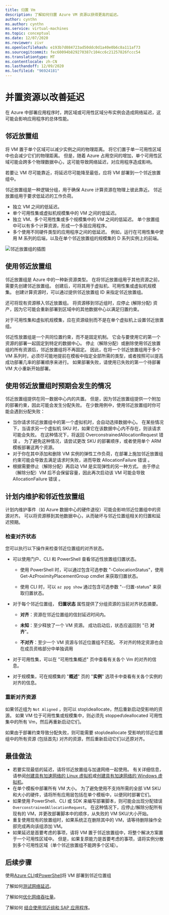```yaml
---
title: 归置 Vm
description: 了解如何归置 Azure VM 资源以获得更高的延迟。
author: cynthn
ms.author: cynthn
ms.service: virtual-machines
ms.topic: conceptual
ms.date: 12/07/2020
ms.reviewer: zivr
ms.openlocfilehash: e193b7d084723ad50ddc0d1a40e0b6c8a111af73
ms.sourcegitcommit: fec60094b829270387c104cc6c21257826fccc54
ms.translationtype: MT
ms.contentlocale: zh-CN
ms.lasthandoff: 12/09/2020
ms.locfileid: "96924181"
---
```

# <a name="co-locate-resources-for-improved-latency"></a>并置资源以改善延迟

在 Azure 中部署应用程序时，跨区域或可用性区域分布实例会造成网络延迟，这可能会影响应用程序的总体性能。 

## <a name="proximity-placement-groups"></a>邻近放置组

将 VM 置于单个区域可以减少实例之间的物理距离。 将它们置于单一可用性区域中也会减少它们的物理距离。 但是，随着 Azure 占用空间的增加，单个可用性区域可能会跨多个物理数据中心，这可能导致网络延迟，对应用程序造成影响。 

若要让 VM 尽可能靠近，将延迟尽可能降至最低，应将 VM 部署到一个邻近放置组中。

邻近放置组是一种逻辑分组，用于确保 Azure 计算资源在物理上彼此靠近。 邻近放置组用于要求低延迟的工作负荷。


- 独立 VM 之间的低延迟。
- 单个可用性集或虚拟机规模集中的 VM 之间的低延迟。 
- 独立 VM、多个可用性集或多个规模集中的 VM 之间的低延迟。 单个放置组中可以有多个计算资源，形成一个多层应用程序。 
- 多个使用不同硬件类型的应用程序之间的低延迟。 例如，运行在可用性集中使用 M 系列的后端，以及在单个邻近放置组的规模集的 D 系列实例上的前端。


![邻近放置组的插图](./media/virtual-machines-common-ppg/ppg.png)

## <a name="using-proximity-placement-groups"></a>使用邻近放置组 

邻近放置组是 Azure 中的一种新资源类型。 在将邻近放置组用于其他资源之前，需要先创建邻近放置组。 创建后，可将其用于虚拟机、可用性集或虚拟机规模集。 创建计算资源时，可以通过提供邻近放置组 ID 来指定邻近放置组。 

还可将现有资源移入邻近放置组。 将资源移到邻近组时，应停止 (解除分配) 资产，因为它可能会重新部署到区域中的其他数据中心以满足归置约束。 

对于可用性集和虚拟机规模集，应在资源级别而不是在单个虚拟机上设置邻近放置组。 

邻近性放置组是一个共同位置约束，而不是固定机制。 它会与要使用它的第一个资源的部署一起固定到特定的数据中心。 停止（解除分配）或删除使用邻近放置组的所有资源后，邻近放置组将不再固定。 因此，在将一个邻近放置组用于多个 VM 系列时，必须尽可能地提前在模板中指定全部所需的类型，或者按照可以提高成功部署几率的部署顺序来进行。 如果部署失败，请使用已失败的第一个待部署 VM 大小重新开始部署。

## <a name="what-to-expect-when-using-proximity-placement-groups"></a>使用邻近放置组时预期会发生的情况 
邻近放置组提供在同一数据中心内的共置。 但是，因为邻近放置组提供一个附加的部署约束，因此可能会发生分配失败。 在少数用例中，使用邻近放置组时你可能会遇到分配失败：

- 当你请求邻近放置组中的第一个虚拟机时，会自动选择数据中心。 在某些情况下，当请求另一个虚拟机 SKU 时，如果它在该数据中心内不存在，则该请求可能会失败。 在这种情况下，将返回 OverconstrainedAllocationRequest 错误  。 为了避免这种情况，请尝试更改 SKU 的部署顺序，或者使用单个 ARM 模板部署这两个资源。
-   对于你在其中添加和删除 VM 实例的弹性工作负荷，在部署上施加邻近放置组约束可能会导致去满足请求时失败，进而导致 AllocationFailure 错误  。 
- 根据需要停止（解除分配）再启动 VM 是实现弹性的另一种方式。 由于停止（解除分配）VM 后不会保留容量，因此再次启动该 VM 可能会导致 AllocationFailure 错误  。

## <a name="planned-maintenance-and-proximity-placement-groups"></a>计划内维护和邻近性放置组

计划内维护事件（如 Azure 数据中心的硬件退役）可能会影响邻近位置组中的资源对齐。 可以将资源移到其他数据中心，从而破坏与邻近位置组相关的归置和延迟预期。

### <a name="check-the-alignment-status"></a>检查对齐状态

您可以执行以下操作来检查邻近位置组的对齐状态。


- 可以使用门户、CLI 和 PowerShell 查看邻近性放置组归置状态。

    -   使用 PowerShell 时，可以通过包含可选参数 "-ColocationStatus"，使用 Get-AzProximityPlacementGroup cmdlet 来获取归置状态。

    -   使用 CLI 时，可以 `az ppg show` 通过包含可选参数 "--归置-status" 来获取归置状态。

- 对于每个邻近位置组， **归置状态** 属性提供了分组资源的当前对齐状态摘要。 

    - **对齐**：资源在邻近位置组的信封延迟时间内。

    - **未知**：至少释放了一个 VM 资源。 成功启动后，状态应返回到 "已 **对齐**"。

    - **不对齐**：至少一个 VM 资源与邻近位置组不匹配。 不对齐的特定资源也会在成员资格部分中单独调用

- 对于可用性集，可以在 "可用性集概述" 页中查看有关各个 Vm 的对齐的信息。

- 对于规模集，可在规模集的 "**概述**" 页的 "**实例**" 选项卡中查看有关各个实例的对齐的信息。 


### <a name="re-align-resources"></a>重新对齐资源 

如果邻近组为 `Not Aligned` ，则可以 stop\deallocate，然后重新启动受影响的资源。 如果 VM 位于可用性集或规模集中，则必须先 stopped\deallocated 可用性集中的所有 Vm，然后再重新启动它们。

如果由于部署约束导致分配失败，则可能需要 stop\deallocate 受影响的邻近位置组中的所有资源 (包括首先) 对齐的资源，然后重新启动它们以还原对齐。

## <a name="best-practices"></a>最佳做法 
- 若要实现最低的延迟，请将邻近放置组与加速网络一起使用。 有关详细信息，请参阅[创建具有加速网络的 Linux 虚拟机](../virtual-network/create-vm-accelerated-networking-cli.md)或[创建具有加速网络的 Windows 虚拟机](../virtual-network/create-vm-accelerated-networking-powershell.md)。
- 在单个模板中部署所有 VM 大小。 为了避免使用不支持所需的全部 VM SKU 和大小的硬件，请将所有应用层包括在单个模板中，以便同时部署它们。
- 如果使用 PowerShell、CLI 或 SDK 来编写部署脚本，则可能会出现分配错误 `OverconstrainedAllocationRequest`。 在这种情况下，应停止/解除分配所有现有的 VM，并更改部署脚本中的顺序，从失败的 VM SKU/大小开始。 
- 重复使用现有的放置组时，如果系统正在删除其中的 VM，请等待删除操作全部完成再向该组添加 VM。
- 如果延迟是首要考虑的事项，请将 VM 置于邻近放置组中，将整个解决方案置于一个可用性区域中。 但是，如果复原能力是首要考虑的事项，请将实例分散到多个可用性区域（单个邻近放置组不能跨多个区域）。

## <a name="next-steps"></a>后续步骤

使用[Azure CLI](./linux/proximity-placement-groups.md)或[PowerShell](./windows/proximity-placement-groups.md)将 VM 部署到邻近位置组

了解如何[测试网络延迟](../virtual-network/virtual-network-test-latency.md)。

了解如何[优化网络吞吐量](../virtual-network/virtual-network-optimize-network-bandwidth.md)。  

了解如何 [结合使用邻近组和 SAP 应用程序](./workloads/sap/sap-proximity-placement-scenarios.md)。